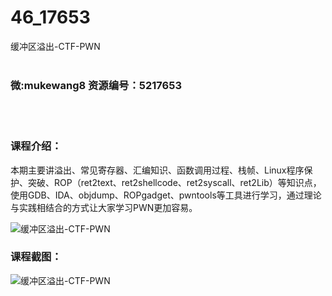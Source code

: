 # 46_17653
缓冲区溢出-CTF-PWN
<br/></br>
<h3>微:mukewang8 资源编号：5217653</h3>
<br/></br>
<h3>课程介绍：</h3>
<p>本期主要讲溢出、常见寄存器、汇编知识、函数调用过程、栈帧、Linux程序保护、突破、ROP（ret2text、ret2shellcode、ret2syscall、ret2Lib）等知识点，使用GDB、IDA、objdump、ROPgadget、pwntools等工具进行学习，通过理论与实践相结合的方式让大家学习PWN更加容易。</p>
<p><img src="https://www.ko996.com/wp-content/uploads/img/2021/01/1-60-300x169.png" alt="缓冲区溢出-CTF-PWN"></p>
<div class="info-desc">
<h3>课程截图：</h3>
<p><img src="https://www.ko996.com/wp-content/uploads/img/2021/01/2-70.png" alt="缓冲区溢出-CTF-PWN"></p>


			
</div>
